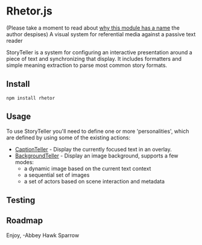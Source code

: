 Rhetor.js
=========
(Please take a moment to read about [why this module has a name](https://github.com/khrome/story-teller/blob/master/docs/naming.md) the author despises)
A visual system for referential media against a passive text reader

StoryTeller is a system for configuring an interactive presentation around a piece of text and synchronizing that display. It includes formatters and simple meaning extraction to parse most common story formats.

Install
-------

    npm install rhetor

Usage
-----

To use StoryTeller you'll need to define one or more 'personalities', which are defined by using some of the existing actions:
- [CaptionTeller](https://www.npmjs.com/package/rhetor-caption-teller) - Display the currently focused text in an overlay.
- [BackgroundTeller](https://www.npmjs.com/package/rhetor-background-teller) - Display an image background, supports a few modes:
    - a dynamic image based on the current text context
    - a sequential set of images
    - a set of actors based on scene interaction and metadata

Testing
-------

Roadmap
-------

Enjoy,
-Abbey Hawk Sparrow
